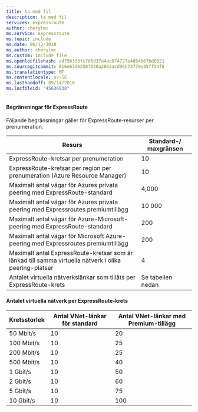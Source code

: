 ```yaml
---
title: ta med fil
description: ta med fil
services: expressroute
author: cherylmc
ms.service: expressroute
ms.topic: include
ms.date: 06/12/2018
ms.author: cherylmc
ms.custom: include file
ms.openlocfilehash: ad75b333fc7d5d37a4ac074727e4d54b67bd0321
ms.sourcegitcommit: 616e63d6258f036a2863acd96b73770e35ff54f8
ms.translationtype: MT
ms.contentlocale: sv-SE
ms.lasthandoff: 09/14/2018
ms.locfileid: "45636938"
---
```

#### <a name="expressroute-limits"></a>Begränsningar för ExpressRoute
Följande begränsningar gäller för ExpressRoute-resurser per prenumeration.

| Resurs | Standard-/ maxgränsen |
| --- | --- |
| ExpressRoute-kretsar per prenumeration |10 |
| ExpressRoute-kretsar per region per prenumeration (Azure Resource Manager) |10 |
| Maximalt antal vägar för Azures privata peering med ExpressRoute-standard |4,000 |
| Maximalt antal vägar för Azures privata peering med Expressroutes premiumtillägg |10 000 |
| Maximalt antal vägar för Azure-Microsoft-peering med ExpressRoute-standard |200 |
| Maximalt antal vägar för Microsoft Azure-peering med Expressroutes premiumtillägg |200 |
| Maximalt antal ExpressRoute-kretsar som är länkad till samma virtuella nätverk i olika peering-platser |4 |
| Antalet virtuella nätverkslänkar som tillåts per ExpressRoute-krets |Se tabellen nedan |

#### <a name="number-of-virtual-networks-per-expressroute-circuit"></a>Antalet virtuella nätverk per ExpressRoute-krets
| **Kretsstorlek** | **Antal VNet-länkar för standard** | **Antal VNet-länkar med Premium-tillägg** |
| --- | --- | --- |
| 50 Mbit/s |10 |20 |
| 100 Mbit/s |10 |25 |
| 200 Mbit/s |10 |25 |
| 500 Mbit/s |10 |40 |
| 1 Gbit/s |10 |50 |
| 2 Gbit/s |10 |60 |
| 5 Gbit/s |10 |75 |
| 10 Gbit/s |10 |100 |

